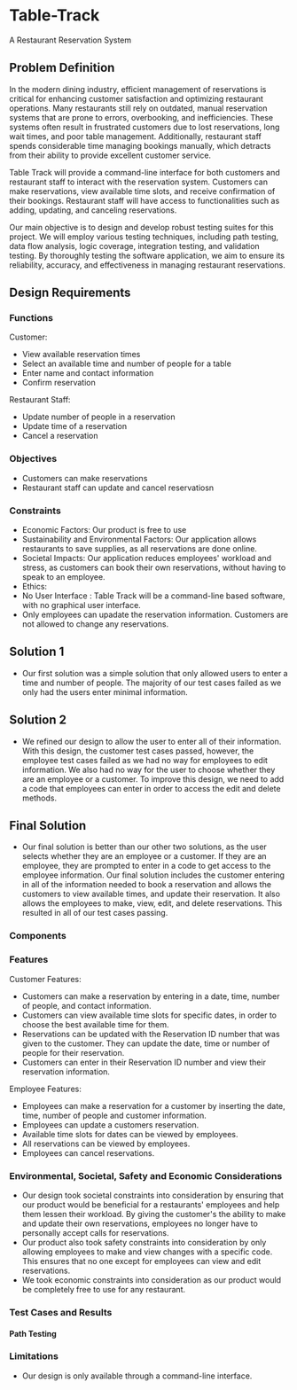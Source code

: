 # Table-Track
A Restaurant Reservation System

## Problem Definition 
In the modern dining industry, efficient management of reservations is critical for enhancing customer satisfaction and optimizing restaurant operations. Many restaurants still rely on outdated, manual reservation systems that are prone to errors, overbooking, and inefficiencies. These systems often result in frustrated customers due to lost reservations, long wait times, and poor table management. Additionally, restaurant staff spends considerable time managing bookings manually, which detracts from their ability to provide excellent customer service.

Table Track will provide a command-line interface for both customers and restaurant staff to interact with the reservation system. Customers can make reservations, view available time slots, and receive confirmation of their bookings. Restaurant staff will have access to functionalities such as adding, updating, and canceling reservations.

Our main objective is to design and develop robust testing suites for this project. We will employ various testing techniques, including path testing, data flow analysis, logic coverage, integration testing, and validation testing. By thoroughly testing the software application, we aim to ensure its reliability, accuracy, and effectiveness in managing restaurant reservations.

## Design Requirements

### Functions
Customer:
- View available reservation times
- Select an available time and number of people for a table
- Enter name and contact information
- Confirm reservation

Restaurant Staff:
- Update number of people in a reservation
- Update time of a reservation
- Cancel a reservation

### Objectives
- Customers can make reservations
- Restaurant staff can update and cancel reservatiosn

### Constraints
- Economic Factors: Our product is free to use 
- Sustainability and Environmental Factors: Our application allows restaurants to save supplies, as all reservations are done online. 
- Societal Impacts: Our application reduces employees' workload and stress, as customers can book their own reservations, without having to speak to an employee.
- Ethics:
- No User Interface : Table Track will be a command-line based software, with no graphical user interface.
- Only employees can upadate the reservation information. Customers are not allowed to change any reservations.

## Solution 1
- Our first solution was a simple solution that only allowed users to enter a time and number of people. The majority of our test cases failed as we only had the users enter minimal information.

## Solution 2
- We refined our design to allow the user to enter all of their information. With this design, the customer test cases passed, however, the employee test cases failed as we had no way for employees to edit information. We also had no way for the user to choose whether they are an employee or a customer. To improve this design, we need to add a code that employees can enter in order to access the edit and delete methods.

## Final Solution
- Our final solution is better than our other two solutions, as the user selects whether they are an employee or a customer. If they are an employee, they are prompted to enter in a code to get access to the employee information. Our final solution includes the customer entering in all of the information needed to book a reservation and allows the customers to view available times, and update their reservation. It also allows the employees to make, view, edit, and delete reservations. This resulted in all of our test cases passing.

### Components

### Features
Customer Features:
- Customers can make a reservation by entering in a date, time, number of people, and contact information.
- Customers can view available time slots for specific dates, in order to choose the best available time for them.
- Reservations can be updated with the Reservation ID number that was given to the customer. They can update the date, time or number of people for their reservation.
- Customers can enter in their Reservation ID number and view their reservation information.

Employee Features:
- Employees can make a reservation for a customer by inserting the date, time, number of people and customer information.
- Employees can update a customers reservation.
- Available time slots for dates can be viewed by employees.
- All reservations can be viewed by employees.
- Employees can cancel reservations.

### Environmental, Societal, Safety and Economic Considerations
- Our design took societal constraints into consideration by ensuring that our product would be beneficial for a restaurants' employees and help them lessen their workload. By giving the customer's the ability to make and update their own reservations, employees no longer have to personally accept calls for reservations.
- Our product also took safety constraints into consideration by only allowing employees to make and view changes with a specific code. This ensures that no one except for employees can view and edit reservations.
- We took economic constraints into consideration as our product would be completely free to use for any restaurant.  

### Test Cases and Results
#### Path Testing


### Limitations
- Our design is only available through a command-line interface. 
